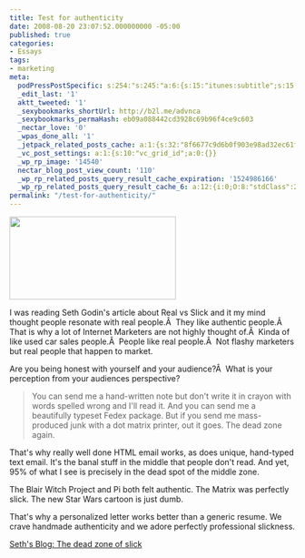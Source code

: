 ```yaml
---
title: Test for authenticity
date: 2008-08-20 23:07:52.000000000 -05:00
published: true
categories:
- Essays
tags:
- marketing
meta:
  podPressPostSpecific: s:254:"s:245:"a:6:{s:15:"itunes:subtitle";s:15:"##PostExcerpt##";s:14:"itunes:summary";s:15:"##PostExcerpt##";s:15:"itunes:keywords";s:17:"##WordPressCats##";s:13:"itunes:author";s:10:"##Global##";s:15:"itunes:explicit";s:2:"No";s:12:"itunes:block";s:2:"No";}";";
  _edit_last: '1'
  aktt_tweeted: '1'
  _sexybookmarks_shortUrl: http://b2l.me/advnca
  _sexybookmarks_permaHash: eb09a088442cd3928c69b96f4ce9c603
  _nectar_love: '0'
  _wpas_done_all: '1'
  _jetpack_related_posts_cache: a:1:{s:32:"8f6677c9d6b0f903e98ad32ec61f8deb";a:2:{s:7:"expires";i:1490177115;s:7:"payload";a:3:{i:0;a:1:{s:2:"id";i:968;}i:1;a:1:{s:2:"id";i:1278;}i:2;a:1:{s:2:"id";i:4935;}}}}
  _vc_post_settings: a:1:{s:10:"vc_grid_id";a:0:{}}
  _wp_rp_image: '14540'
  nectar_blog_post_view_count: '110'
  _wp_rp_related_posts_query_result_cache_expiration: '1524986166'
  _wp_rp_related_posts_query_result_cache_6: a:12:{i:0;O:8:"stdClass":2:{s:7:"post_id";s:4:"1297";s:5:"score";s:17:"57.51418014432718";}i:1;O:8:"stdClass":2:{s:7:"post_id";s:3:"311";s:5:"score";s:16:"46.1994012741542";}i:2;O:8:"stdClass":2:{s:7:"post_id";s:4:"1778";s:5:"score";s:17:"42.16959523306129";}i:3;O:8:"stdClass":2:{s:7:"post_id";s:4:"1133";s:5:"score";s:17:"41.80495211944824";}i:4;O:8:"stdClass":2:{s:7:"post_id";s:4:"1157";s:5:"score";s:18:"39.972370655725065";}i:5;O:8:"stdClass":2:{s:7:"post_id";s:3:"836";s:5:"score";s:17:"39.19742756965783";}i:6;O:8:"stdClass":2:{s:7:"post_id";s:4:"1811";s:5:"score";s:16:"36.6355598786946";}i:7;O:8:"stdClass":2:{s:7:"post_id";s:4:"1540";s:5:"score";s:16:"36.6355598786946";}i:8;O:8:"stdClass":2:{s:7:"post_id";s:3:"731";s:5:"score";s:16:"36.6355598786946";}i:9;O:8:"stdClass":2:{s:7:"post_id";s:4:"4500";s:5:"score";s:17:"34.80297841497143";}i:10;O:8:"stdClass":2:{s:7:"post_id";s:4:"4935";s:5:"score";s:17:"34.43833530135838";}i:11;O:8:"stdClass":2:{s:7:"post_id";s:4:"4873";s:5:"score";s:17:"34.43833530135838";}}
permalink: "/test-for-authenticity/"
---
```

<img class="alignright" src="{{ site.baseurl }}/posts/2008/08/twohumps2.png" alt="" width="293" height="146" />

I was reading Seth Godin's article about Real vs Slick and it my mind thought people resonate with real people.Â  They like authentic people.Â  That is why a lot of Internet Marketers are not highly thought of.Â  Kinda of like used car sales people.Â  People like real people.Â  Not flashy marketers but real people that happen to market.

Are you being honest with yourself and your audience?Â  What is your perception from your audiences perspective?</p>
>You can send me a hand-written note but don't write it in crayon with words spelled wrong and I'll read it. And you can send me a beautifully typeset Fedex package. But if you send me mass-produced junk with a dot matrix printer, out it goes. The dead zone again.

That's why really well done HTML email works, as does unique, hand-typed text email. It's the banal stuff in the middle that people don't read. And yet, 95% of what I see is precisely in the dead spot of the middle zone.

The Blair Witch Project and Pi both felt authentic. The Matrix was perfectly slick. The new Star Wars cartoon is just dumb.

That's why a personalized letter works better than a generic resume. We crave handmade authenticity and we adore perfectly professional slickness.</p></blockquote>
<p><a href="http://sethgodin.typepad.com/seths_blog/2008/08/the-dead-zone-o.html" rel="nofollow">Seth's Blog: The dead zone of slick</a></p>
